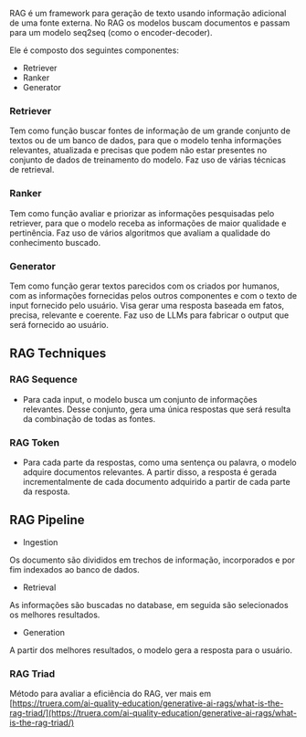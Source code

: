 RAG é um framework para geração de texto usando informação adicional de uma fonte externa. No RAG os modelos buscam documentos e passam para um modelo seq2seq (como o encoder-decoder).

Ele é composto dos seguintes componentes:

- Retriever
- Ranker
- Generator

### Retriever

Tem como função buscar fontes de informação de um grande conjunto de textos ou de um banco de dados, para que o modelo tenha informações relevantes, atualizada e precisas que podem não estar presentes no conjunto de dados de treinamento do modelo. Faz uso de várias técnicas de retrieval.

### Ranker

Tem como função avaliar e priorizar as informações pesquisadas pelo retriever, para que o modelo receba as informações de maior qualidade e pertinência. Faz uso de vários algoritmos que avaliam a qualidade do conhecimento buscado.

### Generator

Tem como função gerar textos parecidos com os criados por humanos, com as informações fornecidas pelos outros componentes e com o texto de input fornecido pelo usuário. Visa gerar uma resposta baseada em fatos, precisa, relevante e coerente. Faz uso de LLMs para fabricar o output que será fornecido ao usuário.

## RAG Techniques

### RAG Sequence

- Para cada input, o modelo busca um conjunto de informações relevantes. Desse conjunto, gera uma única respostas que será resulta da combinação de todas as fontes.

### RAG Token

- Para cada parte da respostas, como uma sentença ou palavra, o modelo adquire documentos relevantes. A partir disso, a resposta é gerada incrementalmente de cada documento adquirido a partir de cada parte da resposta.

## RAG Pipeline

- Ingestion

Os documento são divididos em trechos de informação, incorporados e por fim indexados ao banco de dados.

- Retrieval

As informações são buscadas no database, em seguida são selecionados os melhores resultados.

- Generation

A partir dos melhores resultados, o modelo gera a resposta para o usuário.

### RAG Triad

Método para avaliar a eficiência do RAG, ver mais em [https://truera.com/ai-quality-education/generative-ai-rags/what-is-the-rag-triad/](https://truera.com/ai-quality-education/generative-ai-rags/what-is-the-rag-triad/)